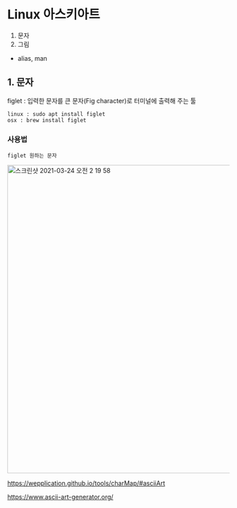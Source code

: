 # Linux 아스키아트
1. 문자  
2. 그림  
+ alias, man
  
## 1. 문자  

figlet : 입력한 문자를 큰 문자(Fig character)로 터미널에 출력해 주는 툴  
```
linux : sudo apt install figlet
osx : brew install figlet
```

### 사용법  
```
figlet 원하는 문자
```  
<img width="698" alt="스크린샷 2021-03-24 오전 2 19 58" src="https://user-images.githubusercontent.com/62049151/112189528-71846200-8c47-11eb-9f0a-09c40ad839aa.png">

https://wepplication.github.io/tools/charMap/#asciiArt

https://www.ascii-art-generator.org/

